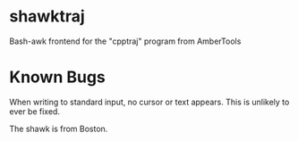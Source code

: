 shawktraj
=========

Bash-awk frontend for the "cpptraj" program from AmberTools


Known Bugs
==========

When writing to standard input, no cursor or text appears. This is unlikely to
ever be fixed.

The shawk is from Boston.
